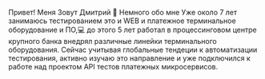 Привет! Меня Зовут Дмитрий
👋  Немного обо мне
Уже около 7 лет занимаюсь тестированием это и WEB и платежное терминальное оборудование и ПО,💻
до этого 5 лет работал в процессинговом центре крупного банка внедрял различные линейки терминального оборудования.
Сейчас учитывая глобальные тендеции к автоматизации тестирования, активно изучаю это направление и уже подключился к работе над проектом API тестов платежных микросервисов.

